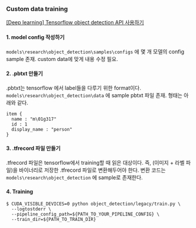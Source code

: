 ### Custom data training

[[Deep learning] Tensorflow object detection API 사용하기](http://iamyoonkim.tistory.com/13)

#### 1. model config 작성하기  
``models\research\object_detection\samples\configs`` 에 몇 개 모델의 config sample 존재. custom data에 맞게 내용 수정 필요.
  
  
#### 2. .pbtxt 만들기
.pbtxt는 tensorflow 에서 label들을 다루기 위한 format이다.
``models\research\object_detection\data`` 에 sample pbtxt 파일 존재. 형태는 아래와 같다.
```
item {
  name : "m\01g317"
  id : 1
  display_name : "person"
}
```
  
  
#### 3.  .tfrecord 파일 만들기
.tfrecord 파일은 tensorflow에서 training할 때 읽은 대상이다.  즉, (이미지 + 라벨 파일)을 바이너리로 저장한 .tfrecord 파일로 변환해두어야 한다. 변환 코드는 ``models\research\object_detection`` 에 sample로 존재한다.

#### 4. Training
```
$ CUDA_VISIBLE_DEVICES=0 python object_detection/legacy/train.py \
  --logtostderr \
  --pipeline_config_path=${PATH_TO_YOUR_PIPELINE_CONFIG} \
  --train_dir=${PATH_TO_TRAIN_DIR}
```

